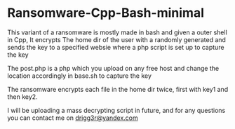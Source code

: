 # Ransomware-Cpp-Bash-minimal
This variant of a ransomware is mostly made in bash and given a outer shell in Cpp, It encrypts The home dir of the user with a randomly generated and sends the key to a specified websie where a php script is set up to capture the key

The post.php is a php which you upload on any free host and change the location accordingly in base.sh to capture the key

The ransomware encrypts each file in the home dir twice, first with key1 and then key2.

I will be uploading a mass decrypting script in future, and for any questions you can contact me on drigg3r@yandex.com
